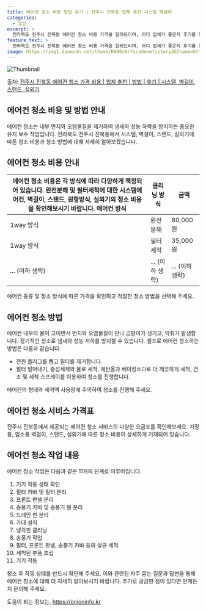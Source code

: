```yaml
---
title: 에어컨 청소 비용 방법 후기 | 전주시 진북동 업체 추천 시스템 벽걸이
categories:
  - 일상
excerpt: >
  전라북도 전주시 진북동 에어컨 청소 비용 가격을 알려드리며, 어디 업체가 좋은지 후기를 통해 알아보겠습니다. 현재 글에서는 시스템, 벽걸이, 스탠드, 실외기 각각에 대해 청소 비용이 나와 있으니 참고하시면 되겠습니다. 에어컨 분해 청소 방법 보기 👈 클릭셀프 에어컨 청소 방법 보기👈 클릭전주시 진북동 에어컨 청소 비용시스템에어컨 방식클리닝방식금액1way 방식에어컨 완전분해80,000원1way 방식에어컨 필터세척35,000원2way 방식에어컨 완전분해90,000원2way 방식에어컨 필터세척35,000원4way 방식에어컨 완전분해120,000원4way 방식에어컨 필터세척35,000원원형방식에어컨 완전분해140,000원원형방식에어컨 필터세척35,000원에어컨 청소 견적 샘플 보기 👈 클릭에어컨 냄새의 원인에어..
feature_text: >
  전라북도 전주시 진북동 에어컨 청소 비용 가격을 알려드리며, 어디 업체가 좋은지 후기를 통해 알아보겠습니다. 현재 글에서는 시스템, 벽걸이, 스탠드, 실외기 각각에 대해 청소 비용이 나와 있으니 참고하시면 되겠습니다. 에어컨 분해 청소 방법 보기 👈 클릭셀프 에어컨 청소 방법 보기👈 클릭전주시 진북동 에어컨 청소 비용시스템에어컨 방식클리닝방식금액1way 방식에어컨 완전분해80,000원1way 방식에어컨 필터세척35,000원2way 방식에어컨 완전분해90,000원2way 방식에어컨 필터세척35,000원4way 방식에어컨 완전분해120,000원4way 방식에어컨 필터세척35,000원원형방식에어컨 완전분해140,000원원형방식에어컨 필터세척35,000원에어컨 청소 견적 샘플 보기 👈 클릭에어컨 냄새의 원인에어..
image: https://img1.daumcdn.net/thumb/R800x0/?scode=mtistory2&fname=https%3A%2F%2Fblog.kakaocdn.net%2Fdn%2FbuNvd4%2FbtsHxRT2VnS%2Fqh96fw0dqWICKKFmFemVl1%2Fimg.webp
---
```


![Thumbnail](https://img1.daumcdn.net/thumb/R800x0/?scode=mtistory2&fname=https%3A%2F%2Fblog.kakaocdn.net%2Fdn%2FbuNvd4%2FbtsHxRT2VnS%2Fqh96fw0dqWICKKFmFemVl1%2Fimg.webp)

<p>출처: <a href="https://onioninfo.kr/entry/%EC%A0%84%EC%A3%BC%EC%8B%9C-%EC%A7%84%EB%B6%81%EB%8F%99-%EC%97%90%EC%96%B4%EC%BB%A8-%EC%B2%AD%EC%86%8C-%EA%B0%80%EA%B2%A9-%EB%B9%84%EC%9A%A9-%EC%97%85%EC%B2%B4-%EC%B6%94%EC%B2%9C-%EB%B0%A9%EB%B2%95-%ED%9B%84%EA%B8%B0-%EC%8B%9C%EC%8A%A4%ED%85%9C-%EB%B2%BD%EA%B1%B8%EC%9D%B4-%EC%8A%A4%ED%83%A0%EB%93%9C-%EC%8B%A4%EC%99%B8%EA%B8%B0" rel="dofollow">전주시 진북동 에어컨 청소 가격 비용 | 업체 추천 | 방법 | 후기 | 시스템, 벽걸이, 스탠드, 실외기</a> </p>

## 에어컨 청소 비용 및 방법 안내

에어컨 청소는 내부 먼지와 오염물질을 제거하여 냄새와 성능 하락을 방지하는 중요한 유지 보수 작업입니다. 전라북도 전주시 진북동에서 시스템,
벽걸이, 스탠드, 실외기에 따른 청소 비용과 청소 방법에 대해 자세히 알아보겠습니다.

## **에어컨 청소 비용 안내**

에어컨 청소 비용은 각 방식에 따라 다양하게 책정되어 있습니다. 완전분해 및 필터세척에 대한 시스템에어컨, 벽걸이, 스탠드, 원형방식, 실외기의 청소 비용을 확인해보시기 바랍니다.  **에어컨 방식** | **클리닝 방식** | **금액**  
---|---|---  
1way 방식 | 완전분해 | 80,000원  
1way 방식 | 필터세척 | 35,000원  
... (이하 생략) | ... (이하 생략) | ... (이하 생략)  
에어컨 종류 및 청소 방식에 따른 가격을 확인하고 적절한 청소 방법을 선택해 주세요.

## **에어컨 청소 방법**

에어컨 내부의 물이 고이면서 먼지와 오염물질이 만나 곰팡이가 생기고, 악취가 발생합니다. 정기적인 청소로 냄새와 성능 저하를 방지할 수
있습니다. 셀프로 에어컨 청소하는 방법은 다음과 같습니다.

  * 전원 플러그를 뽑고 필터를 제거합니다.
  * 필터 털어내기, 중성세제와 물로 세척, 에탄올과 베이킹소다로 더 깨끗하게 세척, 건조 및 세척 스프레이를 이용하여 청소를 진행합니다.

에어컨의 형태와 세척액 사용량에 주의하여 청소를 진행해 주세요.

## **에어컨 청소 서비스 가격표**

전주시 진북동에서 제공되는 에어컨 청소 서비스의 다양한 요금표를 확인해보세요. 가정용, 업소용 벽걸이, 스탠드, 실외기에 따른 청소 비용이
상세하게 기재되어 있습니다.

## **에어컨 청소 작업 내용**

에어컨 청소 작업은 다음과 같은 11개의 단계로 이루어집니다.

  1. 기기 작동 상태 확인
  2. 필터 카바 및 필터 분리
  3. 프론트 판넬 분리
  4. 송풍기 카바 및 송풍기 휀 분리
  5. 드레인 판 분리
  6. 가대 설치
  7. 냉각핀 클리닝
  8. 송풍기 작업
  9. 필터, 프론트 판넬, 송풍기 카바 등의 살균 세척
  10. 세척된 부품 조립
  11. 기기 작동

청소 후 작동 상태를 반드시 확인해 주세요. 이와 관련된 자주 묻는 질문과 답변을 통해 에어컨 청소에 대해 더 자세히 알아보시기 바랍니다.
추가로 궁금한 점이 있다면 언제든지 문의해 주세요.

 

도움이 되는 정보는, <a href="https://onioninfo.kr" rel="dofollow">https://onioninfo.kr</a>


